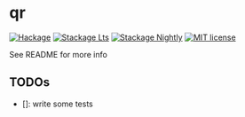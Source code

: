 # qr

[![Hackage](https://img.shields.io/hackage/v/qr.svg?logo=haskell)](https://hackage.haskell.org/package/qr)
[![Stackage Lts](http://stackage.org/package/qr/badge/lts)](http://stackage.org/lts/package/qr)
[![Stackage Nightly](http://stackage.org/package/qr/badge/nightly)](http://stackage.org/nightly/package/qr)
[![MIT license](https://img.shields.io/badge/license-MIT-blue.svg)](LICENSE)

See README for more info

## TODOs

- []: write some tests